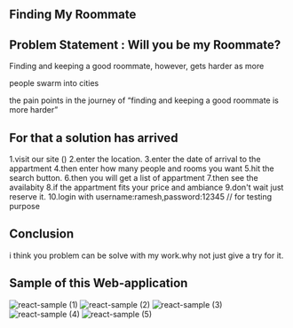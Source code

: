 ## Finding My Roommate

## Problem Statement : Will you be my Roommate?

Finding and keeping a good roommate, however, gets harder as more

people swarm into cities

the pain points in the journey of “finding and keeping a good roommate is more harder”

## For that a solution has arrived

1.visit our site ()
2.enter the location.
3.enter the date of arrival to the appartment
4.then enter how many people and rooms you want
5.hit the search button.
6.then you will get a list of appartment
7.then see the availabity
8.if the appartment fits your price and ambiance
9.don't wait just reserve it.
10.login with username:ramesh,password:12345 // for testing purpose

## Conclusion

i think you problem can be solve with my work.why not just give a try for it.

## Sample of this Web-application

![react-sample (1)](https://user-images.githubusercontent.com/61987404/191197434-41189cb3-9e05-4e2c-8810-c036d862e280.png)
![react-sample (2)](https://user-images.githubusercontent.com/61987404/191197442-48525045-7706-4283-8cc5-8d94378ed705.png)
![react-sample (3)](https://user-images.githubusercontent.com/61987404/191197450-6ab24907-3ac9-4151-bdd2-50081f58b58f.png)
![react-sample (4)](https://user-images.githubusercontent.com/61987404/191197454-4e4abeee-13a2-4d2b-a273-e0c4ded38a1e.png)
![react-sample (5)](https://user-images.githubusercontent.com/61987404/191197459-d3ce2e58-5349-4988-9ea5-60f6f192b8b6.png)

